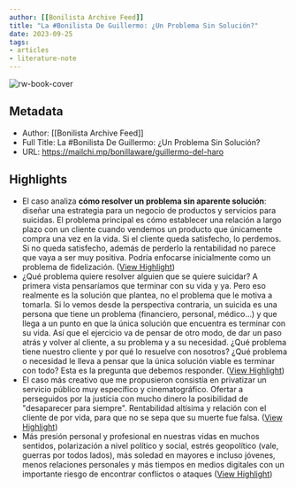 ```yaml
---
author: [[Bonilista Archive Feed]]
title: "La #Bonilista De Guillermo: ¿Un Problema Sin Solución?"
date: 2023-09-25
tags: 
- articles
- literature-note
---
```

![rw-book-cover](https://mcusercontent.com/374c664073e1a1fa3deca53b4/images/833894ac-685c-acf9-8eee-3a227681bc5e.jpg)

## Metadata
- Author: [[Bonilista Archive Feed]]
- Full Title: La #Bonilista De Guillermo: ¿Un Problema Sin Solución?
- URL: https://mailchi.mp/bonillaware/guillermo-del-haro

## Highlights
- El caso analiza **cómo resolver un problema sin aparente solución**: diseñar una estrategia para un negocio de productos y servicios para suicidas. El problema principal es cómo establecer una relación a largo plazo con un cliente cuando vendemos un producto que únicamente compra una vez en la vida. Si el cliente queda satisfecho, lo perdemos. Si no queda satisfecho, además de perderlo la rentabilidad no parece que vaya a ser muy positiva. Podría enfocarse inicialmente como un problema de fidelización. ([View Highlight](https://read.readwise.io/read/01hb5kex3n4tzh3ha6ntgtwrfp))
- ¿Qué problema quiere resolver alguien que se quiere suicidar? A primera vista pensaríamos que terminar con su vida y ya. Pero eso realmente es la solución que plantea, no el problema que le motiva a tomarla. Si lo vemos desde la perspectiva contraria, un suicida es una persona que tiene un problema (financiero, personal, médico…) y que llega a un punto en que la única solución que encuentra es terminar con su vida. Así que el ejercicio va de pensar de otro modo, de dar un paso atrás y volver al cliente, a su problema y a su necesidad. ¿Qué problema tiene nuestro cliente y por qué lo resuelve con nosotros? ¿Qué problema o necesidad le lleva a pensar que la única solución viable es terminar con todo? Esta es la pregunta que debemos responder. ([View Highlight](https://read.readwise.io/read/01hb5kh106mtznwjw8n32r1rqc))
- El caso más creativo que me propusieron consistía en privatizar un servicio público muy específico y cinematográfico. Ofertar a perseguidos por la justicia con mucho dinero la posibilidad de "desaparecer para siempre". Rentabilidad altísima y relación con el cliente de por vida, para que no se sepa que su muerte fue falsa. ([View Highlight](https://read.readwise.io/read/01hb5kj9qz2cp0yse9e667banb))
- Más presión personal y profesional en nuestras vidas en muchos sentidos, polarización a nivel político y social, estrés geopolítico (vale, guerras por todos lados), más soledad en mayores e incluso jóvenes, menos relaciones personales y más tiempos en medios digitales con un importante riesgo de encontrar conflictos o ataques ([View Highlight](https://read.readwise.io/read/01hb5knqtjkg7vkmxjcyvfj0zw))
